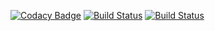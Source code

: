 [![Codacy Badge](https://api.codacy.com/project/badge/Grade/f6bfc00b3fa849b9b0433aeaaa3ef54c)](https://www.codacy.com/app/avenger97/fermi?utm_source=github.com&amp;utm_medium=referral&amp;utm_content=avenger97/fermi&amp;utm_campaign=Badge_Grade)
[![Build Status](https://travis-ci.org/avenger97/fermi.svg?branch=master)](https://travis-ci.org/avenger97/fermi)
[![Build Status](https://travis-ci.org/avenger97/fermi.svg?branch=master)](https://travis-ci.org/avenger97/fermi)

